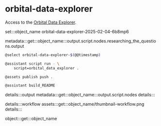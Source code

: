 # orbital-data-explorer

Access to the [Orbital Data Explorer](https://ode.rsl.wustl.edu/).

set:::object_name orbital-data-explorer-2025-02-04-6b8mp6

metadata:::get:::object_name:::output.script.nodes.researching_the_questions.output

```bash
@select orbital-data-explorer-$(@@timestamp)

@assistant script run - \
    script=orbital_data_explorer .

@assets publish push .

@assistant build_README
```


details:::output
metadata:::get:::object_name:::output.script.nodes
details:::

details:::workflow
assets:::get:::object_name/thumbnail-workflow.png
details:::

object:::get:::object_name